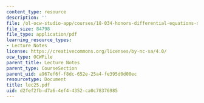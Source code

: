 ```yaml
---
content_type: resource
description: ''
file: /ol-ocw-studio-app/courses/18-034-honors-differential-equations-spring-2004/d2fef2fbd7a64ef44352ca0c78376985_lec25.pdf
file_size: 84798
file_type: application/pdf
learning_resource_types:
- Lecture Notes
license: https://creativecommons.org/licenses/by-nc-sa/4.0/
ocw_type: OCWFile
parent_title: Lecture Notes
parent_type: CourseSection
parent_uid: a967ef6f-f8dc-652e-25a4-fe395d0d00ec
resourcetype: Document
title: lec25.pdf
uid: d2fef2fb-d7a6-4ef4-4352-ca0c78376985
---
```

